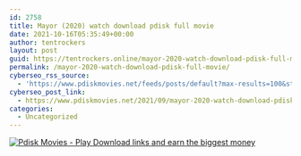 ```yaml
---
id: 2758
title: Mayor (2020) watch download pdisk full movie
date: 2021-10-16T05:35:49+00:00
author: tentrockers
layout: post
guid: https://tentrockers.online/mayor-2020-watch-download-pdisk-full-movie/
permalink: /mayor-2020-watch-download-pdisk-full-movie/
cyberseo_rss_source:
  - 'https://www.pdiskmovies.net/feeds/posts/default?max-results=100&start-index=501'
cyberseo_post_link:
  - https://www.pdiskmovies.net/2021/09/mayor-2020-watch-download-pdisk-full.html
categories:
  - Uncategorized
---
```

[![](https://1.bp.blogspot.com/-KJZYdQTn3nw/YS8VdIdXMyI/AAAAAAAAaw4/BR8dsGkpxw0T8C_4G4ALfMA7cP79KN3kwCLcBGAsYHQ/w400-h58/play_download_buttuons-removebg-preview.png "Pdisk Movies - Play Download links and earn the biggest money")](https://kofilink.com/1/bnYya210MDA1dmk5?dn=1)